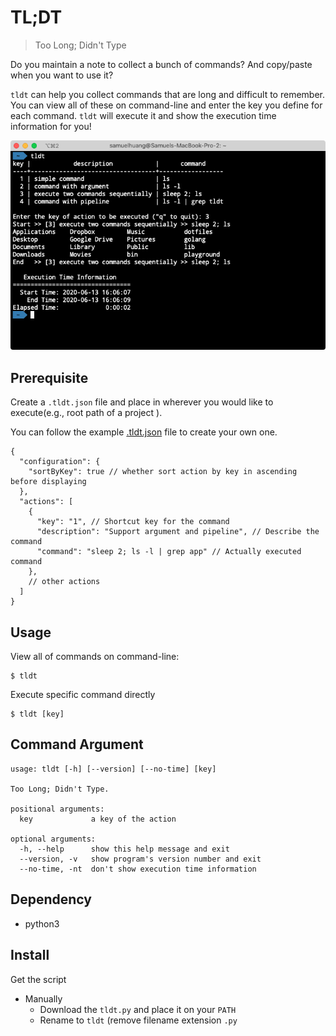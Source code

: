 TL;DT
=====

> Too Long; Didn't Type
 
Do you maintain a note to collect a bunch of commands? And copy/paste when you want to use it?

`tldt` can help you collect commands that are long and difficult to remember. You can view all of these on command-line and enter the key you define for each command. `tldt` will execute it and show the execution time information for you!

![screenshot](screenshot.png)

Prerequisite
------------

Create a `.tldt.json` file and place in wherever you would like to execute(e.g., root path of a project ).

You can follow the example [.tldt.json](.tldt.json) file to create your own one.

```json5
{
  "configuration": {
    "sortByKey": true // whether sort action by key in ascending before displaying
  },
  "actions": [
    {
      "key": "1", // Shortcut key for the command
      "description": "Support argument and pipeline", // Describe the command
      "command": "sleep 2; ls -l | grep app" // Actually executed command
    },
    // other actions
  ]
}
```

Usage
-----

View all of commands on command-line:

```text
$ tldt
```

Execute specific command directly

```text
$ tldt [key]
```  

Command Argument
----------------

```
usage: tldt [-h] [--version] [--no-time] [key]

Too Long; Didn't Type.

positional arguments:
  key             a key of the action

optional arguments:
  -h, --help      show this help message and exit
  --version, -v   show program's version number and exit
  --no-time, -nt  don't show execution time information
```

Dependency
----------

- python3

Install
-------

Get the script

- Manually
  - Download the `tldt.py` and place it on your `PATH`
  - Rename to `tldt` (remove filename extension `.py`
